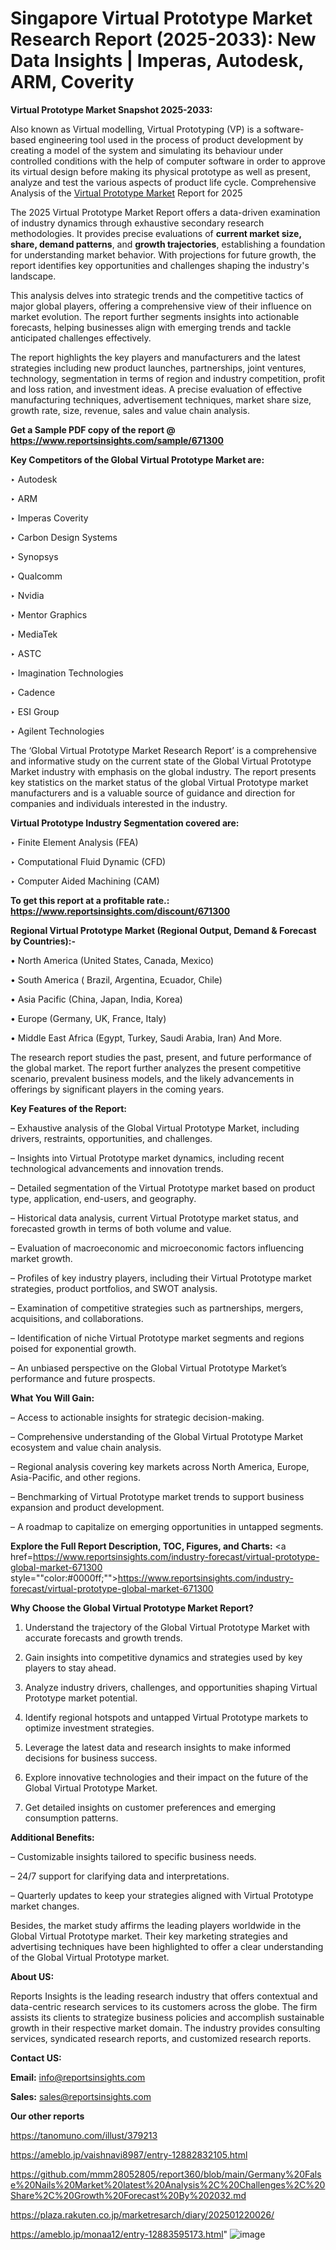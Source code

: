 # Singapore Virtual Prototype Market Research Report (2025-2033): New Data Insights | Imperas, Autodesk, ARM, Coverity

<strong>Virtual Prototype Market Snapshot 2025-2033:</strong>

Also known as Virtual modelling, Virtual Prototyping (VP) is a software-based engineering tool used in the process of product development by creating a model of the system and simulating its behaviour under controlled conditions with the help of computer software in order to approve its virtual design before making its physical prototype as well as present, analyze and test the various aspects of product life cycle. Comprehensive Analysis of the <a href=https://www.reportsinsights.com/sample/671300>Virtual Prototype Market</a> Report for 2025

The 2025 Virtual Prototype Market Report offers a data-driven examination of industry dynamics through exhaustive secondary research methodologies. It provides precise evaluations of <strong>current market size, share, demand patterns</strong>, and <strong>growth trajectories</strong>, establishing a foundation for understanding market behavior. With projections for future growth, the report identifies key opportunities and challenges shaping the industry's landscape.

This analysis delves into strategic trends and the competitive tactics of major global players, offering a comprehensive view of their influence on market evolution. The report further segments insights into actionable forecasts, helping businesses align with emerging trends and tackle anticipated challenges effectively.

The report highlights the key players and manufacturers and the latest strategies including new product launches, partnerships, joint ventures, technology, segmentation in terms of region and industry competition, profit and loss ration, and investment ideas. A precise evaluation of effective manufacturing techniques, advertisement techniques, market share size, growth rate, size, revenue, sales and value chain analysis.

<strong>Get a Sample PDF copy of the report @ <a href=https://www.reportsinsights.com/sample/671300 style=color:#0000ff;>https://www.reportsinsights.com/sample/671300</a></strong>

<strong>Key Competitors of the Global Virtual Prototype Market are:</strong>

‣ Autodesk

‣ ARM

‣ Imperas Coverity

‣ Carbon Design Systems

‣ Synopsys

‣ Qualcomm

‣ Nvidia

‣ Mentor Graphics

‣ MediaTek

‣ ASTC

‣ Imagination Technologies

‣ Cadence

‣ ESI Group

‣ Agilent Technologies

The ‘Global Virtual Prototype Market Research Report’ is a comprehensive and informative study on the current state of the Global Virtual Prototype Market industry with emphasis on the global industry. The report presents key statistics on the market status of the global Virtual Prototype market manufacturers and is a valuable source of guidance and direction for companies and individuals interested in the industry.

<strong>Virtual Prototype Industry Segmentation covered are:</strong>

‣ Finite Element Analysis (FEA)

‣ Computational Fluid Dynamic (CFD)

‣ Computer Aided Machining (CAM)

<strong>To get this report at a profitable rate.: <a href=https://www.reportsinsights.com/discount/671300 style=color:#0000ff;>https://www.reportsinsights.com/discount/671300</a></strong>

<strong>Regional Virtual Prototype Market (Regional Output, Demand &amp; Forecast by Countries):-</strong>

• North America (United States, Canada, Mexico)

• South America ( Brazil, Argentina, Ecuador, Chile)

• Asia Pacific (China, Japan, India, Korea)

• Europe (Germany, UK, France, Italy)

• Middle East Africa (Egypt, Turkey, Saudi Arabia, Iran) And More.

The research report studies the past, present, and future performance of the global market. The report further analyzes the present competitive scenario, prevalent business models, and the likely advancements in offerings by significant players in the coming years.

<strong>Key Features of the Report:</strong>

– Exhaustive analysis of the Global Virtual Prototype Market, including drivers, restraints, opportunities, and challenges.

– Insights into Virtual Prototype market dynamics, including recent technological advancements and innovation trends.

– Detailed segmentation of the Virtual Prototype market based on product type, application, end-users, and geography.

– Historical data analysis, current Virtual Prototype market status, and forecasted growth in terms of both volume and value.

– Evaluation of macroeconomic and microeconomic factors influencing market growth.

– Profiles of key industry players, including their Virtual Prototype market strategies, product portfolios, and SWOT analysis.

– Examination of competitive strategies such as partnerships, mergers, acquisitions, and collaborations.

– Identification of niche Virtual Prototype market segments and regions poised for exponential growth.

– An unbiased perspective on the Global Virtual Prototype Market’s performance and future prospects.

<strong>What You Will Gain:</strong>

– Access to actionable insights for strategic decision-making.

– Comprehensive understanding of the Global Virtual Prototype Market ecosystem and value chain analysis.

– Regional analysis covering key markets across North America, Europe, Asia-Pacific, and other regions.

– Benchmarking of Virtual Prototype market trends to support business expansion and product development.

– A roadmap to capitalize on emerging opportunities in untapped segments.

<strong>Explore the Full Report Description, TOC, Figures, and Charts:</strong>
<a href=https://www.reportsinsights.com/industry-forecast/virtual-prototype-global-market-671300 style=""color:#0000ff;"">https://www.reportsinsights.com/industry-forecast/virtual-prototype-global-market-671300</a>

<strong>Why Choose the Global Virtual Prototype Market Report?</strong>

1. Understand the trajectory of the Global Virtual Prototype Market with accurate forecasts and growth trends.

2. Gain insights into competitive dynamics and strategies used by key players to stay ahead.

3. Analyze industry drivers, challenges, and opportunities shaping Virtual Prototype market potential.

4. Identify regional hotspots and untapped Virtual Prototype markets to optimize investment strategies.

5. Leverage the latest data and research insights to make informed decisions for business success.

6. Explore innovative technologies and their impact on the future of the Global Virtual Prototype Market.

7. Get detailed insights on customer preferences and emerging consumption patterns.

<strong>Additional Benefits:</strong>

– Customizable insights tailored to specific business needs.

– 24/7 support for clarifying data and interpretations.

– Quarterly updates to keep your strategies aligned with Virtual Prototype market changes.

Besides, the market study affirms the leading players worldwide in the Global Virtual Prototype market. Their key marketing strategies and advertising techniques have been highlighted to offer a clear understanding of the Global Virtual Prototype market.

<strong><strong>About US</strong>:</strong>

Reports Insights is the leading research industry that offers contextual and data-centric research services to its customers across the globe. The firm assists its clients to strategize business policies and accomplish sustainable growth in their respective market domain. The industry provides consulting services, syndicated research reports, and customized research reports.

<strong>Contact US:</strong>

<p class=><b>Email:</b> <a href=mailto:info@reportsinsights.com>info@reportsinsights.com</a></p>
<p class=><b>Sales:</b> <a href=mailto:sales@reportsinsights.com>sales@reportsinsights.com</a></p>

<strong>Our other reports</strong>

<a href=https://tanomuno.com/illust/379213>https://tanomuno.com/illust/379213</a>

<a href=https://ameblo.jp/vaishnavi8987/entry-12882832105.html>https://ameblo.jp/vaishnavi8987/entry-12882832105.html</a>

<a href=https://github.com/mmm28052805/report360/blob/main/Germany%20False%20Nails%20Market%20latest%20Analysis%2C%20Challenges%2C%20Share%2C%20Growth%20Forecast%20By%202032.md>https://github.com/mmm28052805/report360/blob/main/Germany%20False%20Nails%20Market%20latest%20Analysis%2C%20Challenges%2C%20Share%2C%20Growth%20Forecast%20By%202032.md</a>

<a href=https://plaza.rakuten.co.jp/marketresarch/diary/202501220026/>https://plaza.rakuten.co.jp/marketresarch/diary/202501220026/</a>

<a href=https://ameblo.jp/monaa12/entry-12883595173.html>https://ameblo.jp/monaa12/entry-12883595173.html</a>"
![image](https://github.com/user-attachments/assets/17ba3f81-0e8f-4186-9cab-53a527cc6fc9)
